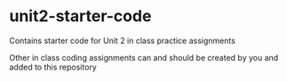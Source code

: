 # unit2-starter-code

Contains starter code for Unit 2 in class practice assignments

Other in class coding assignments can and should be created by you
and added to this repository
